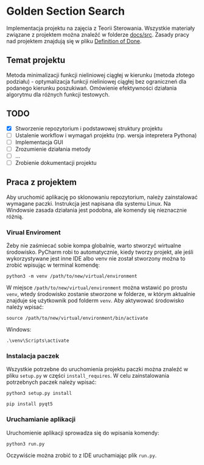 # Golden Section Search
Implementacja projektu na zajęcia z Teorii Sterowania. Wszystkie materiały związane z projektem można znaleźć w folderze [docs/src](docs/src). Zasady pracy nad projektem znajdują się w pliku [Definition of Done](docs/dod.md).

## Temat projektu
Metoda minimalizacji funkcji nieliniowej ciągłej w kierunku (metoda złotego podziału) - optymalizacja funkcji nieliniowej ciągłej bez ograniczneń dla podanego kierunku poszukiwań. Omówienie efektywności działania algorytmu dla różnych funkcji testowych.

## TODO
- [X] Stworzenie repozytorium i podstawowej struktury projektu
- [ ] Ustalenie workflow i wymagań projektu (np. wersja intepretera Pythona)
- [ ] Implementacja GUI
- [ ] Zrozumienie działania metody
- [ ] ...
- [ ] Zrobienie dokumentacji projektu

## Praca z projektem
Aby uruchomić aplikację po sklonowaniu repozytorium, należy zainstalować wymagane paczki. Instrukcja jest napisana dla systemu Linux. Na Windowsie zasada działania jest podobna, ale komendy się nieznacznie różnią.

### Virual Enviroment
Żeby nie zaśmiecać sobie kompa globalnie, warto stworzyć wirtualne środowisko. PyCharm robi to automatycznie, kiedy tworzy projekt, ale jeśli wykorzystywane jest inne IDE albo venv nie został stworzony można to zrobić wpisując w terminal komendę:
```
python3 -m venv /path/to/new/virtual/environment
```
W miejsce `/path/to/new/virtual/environment` można wstawić po prostu `venv`, wtedy środowisko zostanie stworzone w folderze, w którym aktualnie znajduje się użytkownik pod folderm `venv`. Aby aktywować środowisko należy wpisać:
```
source /path/to/new/virtual/environment/bin/activate
```

Windows:
```
.\venv\Scripts\activate
```

### Instalacja paczek
Wszystkie potrzebne do uruchomienia projektu paczki można znaleźć w pliku `setup.py` w części `install_requires`. W celu zainstalowania potrzebnych paczek należy wpisać:
```
python3 setup.py install
```

```
pip install pyqt5
```

### Uruchamianie aplikacji
Uruchomienie aplikacji sprowadza się do wpisania komendy:
```
python3 run.py
```
Oczywiście można zrobić to z IDE uruchamiając plik `run.py`.
